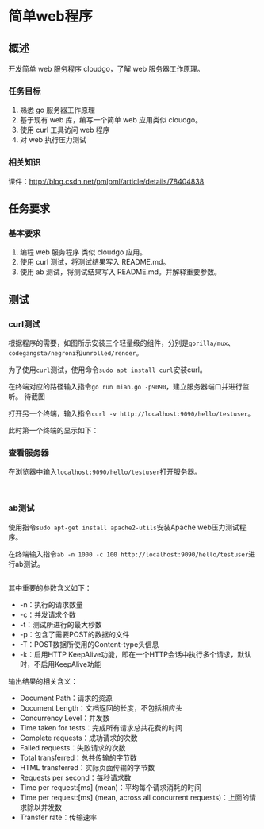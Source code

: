 # 简单web程序

## 概述
开发简单 web 服务程序 cloudgo，了解 web 服务器工作原理。

### 任务目标

1. 熟悉 go 服务器工作原理
2. 基于现有 web 库，编写一个简单 web 应用类似 cloudgo。
3. 使用 curl 工具访问 web 程序
4. 对 web 执行压力测试

### 相关知识

课件：http://blog.csdn.net/pmlpml/article/details/78404838

## 任务要求

### 基本要求

1. 编程 web 服务程序 类似 cloudgo 应用。
2. 使用 curl 测试，将测试结果写入 README.md。
3. 使用 ab 测试，将测试结果写入 README.md。并解释重要参数。

## 测试

### curl测试

根据程序的需要，如图所示安装三个轻量级的组件，分别是`gorilla/mux`、`codegangsta/negroni`和`unrolled/render`。
![]()

为了使用`curl`测试，使用命令`sudo apt install curl`安装curl。

在终端对应的路径输入指令`go run mian.go -p9090`，建立服务器端口并进行监听。
![]()待截图

打开另一个终端，输入指令`curl -v http://localhost:9090/hello/testuser`。
![]()

此时第一个终端的显示如下：
![]()

### 查看服务器

在浏览器中输入`localhost:9090/hello/testuser`打开服务器。
![]()

![]()

![]()

### ab测试

使用指令`sudo apt-get install apache2-utils`安装Apache web压力测试程序。

在终端输入指令`ab -n 1000 -c 100 http://localhost:9090/hello/testuser`进行ab测试。
![]()

![]()

其中重要的参数含义如下：
* -n：执行的请求数量
* -c：并发请求个数
* -t：测试所进行的最大秒数
* -p：包含了需要POST的数据的文件
* -T：POST数据所使用的Content-type头信息
* -k：启用HTTP KeepAlive功能，即在一个HTTP会话中执行多个请求，默认时，不启用KeepAlive功能

输出结果的相关含义：
* Document Path：请求的资源
* Document Length：文档返回的长度，不包括相应头
* Concurrency Level：并发数
* Time taken for tests：完成所有请求总共花费的时间
* Complete requests：成功请求的次数
* Failed requests：失败请求的次数
* Total transferred：总共传输的字节数
* HTML transferred：实际页面传输的字节数
* Requests per second：每秒请求数
* Time per request:[ms] (mean)：平均每个请求消耗的时间
* Time per request:[ms] (mean, across all concurrent requests)：上面的请求除以并发数
* Transfer rate：传输速率

